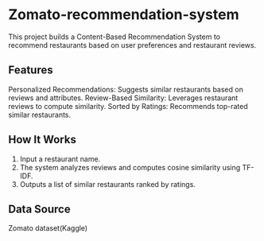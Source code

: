 # Zomato-recommendation-system

This project builds a Content-Based Recommendation System to recommend restaurants based on user preferences and restaurant reviews.

## Features

Personalized Recommendations: Suggests similar restaurants based on reviews and attributes.
Review-Based Similarity: Leverages restaurant reviews to compute similarity.
Sorted by Ratings: Recommends top-rated similar restaurants.

## How It Works

1. Input a restaurant name.
2. The system analyzes reviews and computes cosine similarity using TF-IDF.
3. Outputs a list of similar restaurants ranked by ratings.

## Data Source
Zomato dataset(Kaggle)
